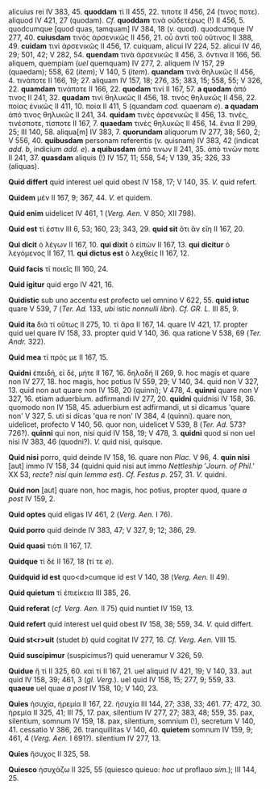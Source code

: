 alicuius rei IV 383, 45. **quoddam** τὶ II 455, 22. τιποτε II 456, 24
(τινος ποτε). aliquod IV 421, 27 (quodam). *Cf.* **quoddam** τινὰ
οὐδετέρως (!) II 456, 5. quodcumque \[quod quas, tamquam\] IV 384, 18
(*v.* quod). quodcumque IV 277, 40. **cuiusdam** τινὸς ἀρσενικῶς II 456,
21. οὗ ἀντὶ τοῦ οὕτινος II 388, 49. **cuidam** τινὶ ἀρσενικῶς II 456,
17. cuiquam, alicui IV 224, 52. alicui IV 46, 29; 501, 42; V 282, 54.
**quendam** τινὰ ἀρσενικῶς II 456, 3. ὅντινα II 166, 56. aliquem,
quempiam (*uel* quemquam) IV 277, 2. aliquem IV 157, 29 (quaedam); 558,
62 (*item*); V 140, 5 (*item*). **quandam** τινὰ θηλυκῶς II 456, 4.
τινάποτε II 166, 19; 27. aliquam IV 157, 18; 276, 35; 383, 15; 558, 55;
V 326, 22. **quamdam** τινάποτε II 166, 22. **quodam** τινί II 167, 57.
**a quodam** ἀπό τινος II 241, 32. **quadam** τινὶ θηλυκῶς II 456, 18.
τινὸς θηλυκῶς II 456, 22. ποίας ἑνικῶς II 411, 10. ποία II 411, 5
(quandam *cod.* quaenam *e*). **a quadam** ἀπό τινος θηλυκῶς II 241, 34.
**quidam** τινὲς ἀρσενικῶς II 456, 13. τινές, τινέσποτε, τίσποτε II
167, 7. **quaedam** τινὲς θηλυκῶς II 456, 14. ἔνια II 299, 25; III 140,
58. aliqua\[m\] IV 383, 7. **quorundam** aliquorum IV 277, 38; 560, 2; V
556, 40. **quibusdam** personam referentis (*v.* quisnam) IV 383, 42
(indicat *add. b*, indicium *add. e*). **a quibusdam** ἀπό τινων II 241,
35. ἀπὸ τινῶν ποτε II 241, 37. **quasdam** aliquis (!) IV 157, 11; 558,
54; V 139, 35; 326, 33 (aliquas).

**Quid differt** quid interest uel quid obest IV 158, 17; V 140, 35.
*V.* quid refert.

**Quidem** μέν II 167, 9; 367, 44. *V.* et quidem.

**Quid enim** uidelicet IV 461, 1 (*Verg. Aen.* V 850; XII 798).

**Quid est** τί ἐστιν III 6, 53; 160, 23; 343, 29. **quid sit** ὅτι ἂν
εἴη II 167, 20.

**Qui dicit** ὁ λέγων II 167, 10. **qui dixit** ὁ εἰπών II 167, 13.
**qui dicitur** ὁ λεγόμενος II 167, 11. **qui dictus est** ὁ λεχθείς II
167, 12.

**Quid facis** τί ποιεῖς III 160, 24.

**Quid igitur** quid ergo IV 421, 16.

**Quidistic** sub uno accentu est profecto uel omnino V 622, 55. **quid
istuc** quare V 539, 7 (*Ter. Ad.* 133, *ubi* istic *nonnulli libri*).
*Cf. GR. L.* III 85, 9.

**Quid ita** διὰ τί οὕτως II 275, 10. τί ἄρα II 167, 14. quare IV 421,
17. propter quid uel quare IV 158, 33. propter quid V 140, 36. qua
ratione V 538, 69 (*Ter. Andr.* 322).

**Quid mea** τί πρός με II 167, 15.

**Quidni** ἐπειδή, εἰ δέ, μήτε II 167, 16. δηλαδή II 269, 9. hoc magis
et quare non IV 277, 18. hoc magis, hoc potius IV 559, 29; V 140, 34.
quid non V 327, 13. quid non aut quare non IV 158, 20 (quinni); V 478,
4. **quinni** quare non V 327, 16. etiam aduerbium. adfirmandi IV 277,
20. **quidni** quidnisi IV 158, 36. quomodo non IV 158, 45. aduerbium
est adfirmandi, ut si dicamus 'quare non' V 327, 5. uti si dicas 'qua re
non' IV 384, 4 (quinni). quare non, uidelicet, profecto V 140, 56. quor
non, uidelicet V 539, 8 (*Ter. Ad.* 573? 726?). **quinni** qui non, nisi
quid IV 158, 19; V 478, 3. **quidni** quod si non uel nisi IV 383, 46
(quodni?). *V.* quid nisi, quisque.

**Quid nisi** porro, quid deinde IV 158, 16. quare non *Plac.* V 96, 4.
**quin nisi** \[aut\] immo IV 158, 34 (quidni quid nisi aut immo
*Nettleship* '*Journ. of Phil.'* XX 53, *recte*? *nisi* quin *lemma
est*). *Cf. Festus p.* 257, 31. *V.* quidni.

**Quid non** \[aut\] quare non, hoc magis, hoc potius, propter quod,
quare *a post* IV 159, 2.

**Quid optes** quid eligas IV 461, 2 (*Verg. Aen.* I 76).

**Quid porro** quid deinde IV 383, 47; V 327, 9; 12; 386, 29.

**Quid quasi** τιότι II 167, 17.

**Quidque** τί δέ II 167, 18 (τί τε *e*).

**Quidquid id est** quo\<d\>cumque id est V 140, 38 (*Verg. Aen.* II
49).

**Quid quietum** τί ἐπιείκεια III 385, 26.

**Quid referat** (*cf. Verg. Aen.* II 75) quid nuntiet IV 159, 13.

**Quid refert** quid interest uel quid obest IV 158, 38; 559, 34. *V.*
quid differt.

**Quid st\<r\>uit** (studet *b*) quid cogitat IV 277, 16. *Cf. Verg.
Aen.* VIII 15.

**Quid suscipimur** (suspicimus?) quid ueneramur V 326, 59.

**Quidue** ἤ τί II 325, 60. καὶ τί II 167, 21. uel aliquid IV 421, 19; V
140, 33. aut quid IV 158, 39; 461, 3 (*gl. Verg.*). uel quid IV 158, 15;
277, 9; 559, 33. **quaeue** uel quae *a post* IV 158, 10; V 140, 23.

**Quies** ἡσυχία, ἠρεμία II 167, 22. ἡσυχία III 144, 27; 338, 33; 461.
77; 472, 30. ἠρεμία II 325, 41; III 75, 17. pax, silentium IV 277, 27;
383, 48; 559, 35. pax, silentium, somnum IV 159, 18. pax, silentium,
somnium (!), secretum V 140, 41. cessatio V 386, 26. tranquillitas V
140, 40. **quietem** somnum IV 159, 9; 461, 4 (*Verg. Aen.* I 691?).
silentium IV 277, 13.

**Quies** ἥσυχος II 325, 58.

**Quiesco** ἡσυχάζω II 325, 55 (quiesco quieuo: *hoc ut* proflauo
*sim.*); III 144, 25.
